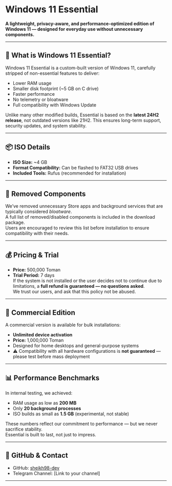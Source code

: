 # Windows 11 Essential

**A lightweight, privacy-aware, and performance-optimized edition of Windows 11 — designed for everyday use without unnecessary components.**

---

## 🔧 What is Windows 11 Essential?

Windows 11 Essential is a custom-built version of Windows 11, carefully stripped of non-essential features to deliver:

- Lower RAM usage
- Smaller disk footprint (~5 GB on C drive)
- Faster performance
- No telemetry or bloatware
- Full compatibility with Windows Update

Unlike many other modified builds, Essential is based on the **latest 24H2 release**, not outdated versions like 21H2. This ensures long-term support, security updates, and system stability.

---

## 📦 ISO Details

- **ISO Size:** ~4 GB  
- **Format Compatibility:** Can be flashed to FAT32 USB drives  
- **Included Tools:** Rufus (recommended for installation)

---

## 🧹 Removed Components

We’ve removed unnecessary Store apps and background services that are typically considered *bloatware*.  
A full list of removed/disabled components is included in the download package.  
Users are encouraged to review this list before installation to ensure compatibility with their needs.

---

## 💰 Pricing & Trial

- **Price:** 500,000 Toman  
- **Trial Period:** 7 days  
If the system is not installed or the user decides not to continue due to limitations, a **full refund is guaranteed — no questions asked**.  
We trust our users, and ask that this policy not be abused.

---

## 🏢 Commercial Edition

A commercial version is available for bulk installations:

- **Unlimited device activation**
- **Price:** 1,000,000 Toman
- Designed for home desktops and general-purpose systems  
- ⚠️ Compatibility with all hardware configurations is **not guaranteed** — please test before mass deployment

---

## 📊 Performance Benchmarks

In internal testing, we achieved:

- RAM usage as low as **200 MB**
- Only **20 background processes**
- ISO builds as small as **1.5 GB** (experimental, not stable)

These numbers reflect our commitment to performance — but we never sacrifice stability.  
Essential is built to last, not just to impress.

---

## 📎 GitHub & Contact

- GitHub: [sheikh98-dev](https://github.com/sheikh98-dev)  
- Telegram Channel: [Link to your channel]

---
